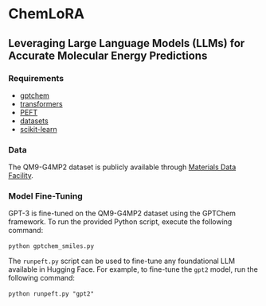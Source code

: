 # ChemLoRA

## Leveraging Large Language Models (LLMs) for Accurate Molecular Energy Predictions

### Requirements
- [gptchem](https://github.com/kjappelbaum/gptchem)
- [transformers](https://github.com/huggingface/transformers)
- [PEFT](https://github.com/huggingface/peft)
- [datasets](https://github.com/huggingface/datasets)
- [scikit-learn](https://scikit-learn.org/stable/)

### Data
The QM9-G4MP2 dataset is publicly available through [Materials Data Facility](https://petreldata.net/mdf/detail/wardlogan_machine_learning_calculations_v1.1/). 

### Model Fine-Tuning

GPT-3 is fine-tuned on the QM9-G4MP2 dataset using the GPTChem framework. To run the provided Python script, execute the following command:\
\
`python gptchem_smiles.py`

The `runpeft.py` script can be used to fine-tune any foundational LLM available in Hugging Face. For example, to fine-tune the `gpt2` model, run the following command:\
\
`python runpeft.py "gpt2"`

